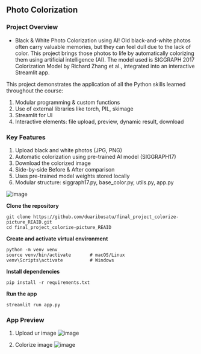 <!--<h3><b>Black & White Photo Colorization using AI</b></h3>-->
## <b>Photo Colorization</b>

### Project Overview
+ Black & White Photo Colorization using AI!
Old black-and-white photos often carry valuable memories, but they can feel dull due to the lack of color. This project brings those photos to life by automatically colorizing them using artificial intelligence (AI). The model used is SIGGRAPH 2017 Colorization Model by Richard Zhang et al., integrated into an interactive Streamlit app.

This project demonstrates the application of all the Python skills learned throughout the course:
1. Modular programming & custom functions
2. Use of external libraries like torch, PIL, skimage
3. Streamlit for UI
4. Interactive elements: file upload, preview, dynamic result, download

### Key Features
1. Upload black and white photos (JPG, PNG)
2. Automatic colorization using pre-trained AI model (SIGGRAPH17)
3. Download the colorized image
4. Side-by-side Before & After comparison
5. Uses pre-trained model weights stored locally
6. Modular structure: siggraph17.py, base_color.py, utils.py, app.py

![image](https://github.com/user-attachments/assets/ab358470-9b07-4eb6-8a37-3864c32c5ed8)

**Clone the repository**

```
git clone https://github.com/duaribusatu/final_project_colorize-picture_REAID.git
cd final_project_colorize-picture_REAID
```

**Create and activate virtual environment**
```
python -m venv venv
source venv/bin/activate       # macOS/Linux
venv\Scripts\activate          # Windows
```

**Install dependencies**
```
pip install -r requirements.txt
```

**Run the app**
```
streamlit run app.py
```

### App Preview
1. Upload ur image
![image](https://github.com/user-attachments/assets/b81432d4-3f20-4d78-83dc-42843b119f7a)

2. Colorize image
![image](https://github.com/user-attachments/assets/abe43247-4523-49ca-b73f-304416c9d985)
